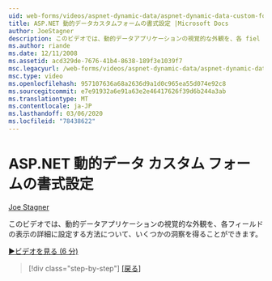 ```yaml
---
uid: web-forms/videos/aspnet-dynamic-data/aspnet-dynamic-data-custom-form-formatting
title: ASP.NET 動的データカスタムフォームの書式設定 |Microsoft Docs
author: JoeStagner
description: このビデオでは、動的データアプリケーションの視覚的な外観を、各 fiel の詳細に設定する方法について理解を深めます...
ms.author: riande
ms.date: 12/11/2008
ms.assetid: acd329de-7676-41b4-8638-189f3e1039f7
msc.legacyurl: /web-forms/videos/aspnet-dynamic-data/aspnet-dynamic-data-custom-form-formatting
msc.type: video
ms.openlocfilehash: 957107636a68a2636d9a1d0c965ea55d074e92c8
ms.sourcegitcommit: e7e91932a6e91a63e2e46417626f39d6b244a3ab
ms.translationtype: MT
ms.contentlocale: ja-JP
ms.lasthandoff: 03/06/2020
ms.locfileid: "78438622"
---
```

# <a name="aspnet-dynamic-data-custom-form-formatting"></a>ASP.NET 動的データ カスタム フォームの書式設定

[Joe Stagner](https://github.com/JoeStagner)

このビデオでは、動的データアプリケーションの視覚的な外観を、各フィールドの表示の詳細に設定する方法について、いくつかの洞察を得ることができます。

[&#9654;ビデオを見る (6 分)](https://channel9.msdn.com/Blogs/ASP-NET-Site-Videos/aspnet-dynamic-data-custom-form-formatting)

> [!div class="step-by-step"]
> [[戻る]](how-to-create-table-specific-custom-forms-in-an-aspnet-dynamic-data-application.md)
